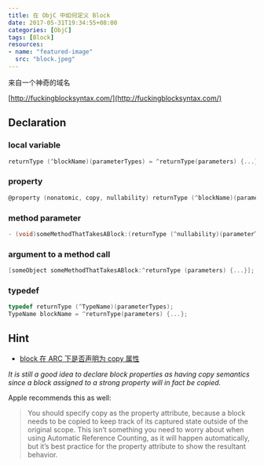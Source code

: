 ```yaml
---
title: 在 ObjC 中如何定义 Block
date: 2017-05-31T19:34:55+08:00
categories: [ObjC]
tags: [Block]
resources:
- name: "featured-image"
  src: "block.jpeg"
---
```


来自一个神奇的域名

<!--more-->

[http://fuckingblocksyntax.com/](http://fuckingblocksyntax.com/)

## Declaration

### local variable

``` objectivec
returnType (^blockName)(parameterTypes) = ^returnType(parameters) {...};
```

### property

``` objectivec
@property (nonatomic, copy, nullability) returnType (^blockName)(parameterTypes);
```

### method parameter

``` objectivec
- (void)someMethodThatTakesABlock:(returnType (^nullability)(parameterTypes))blockName;
```

### argument to a method call

``` objectivec
[someObject someMethodThatTakesABlock:^returnType (parameters) {...}];
```

### typedef

``` objectivec
typedef returnType (^TypeName)(parameterTypes);
TypeName blockName = ^returnType(parameters) {...};
```

## Hint
- [block 在 ARC 下是否声明为 copy 属性](https://stackoverflow.com/questions/23334863/should-i-still-copy-block-copy-the-blocks-under-arc)

*It is still a good idea to declare block properties as having copy semantics since a block assigned to a strong property will in fact be copied.*

Apple recommends this as well:
> You should specify copy as the property attribute, because a block needs to be copied to keep track of its captured state outside of the original scope. This isn’t something you need to worry about when using Automatic Reference Counting, as it will happen automatically, but it’s best practice for the property attribute to show the resultant behavior.

